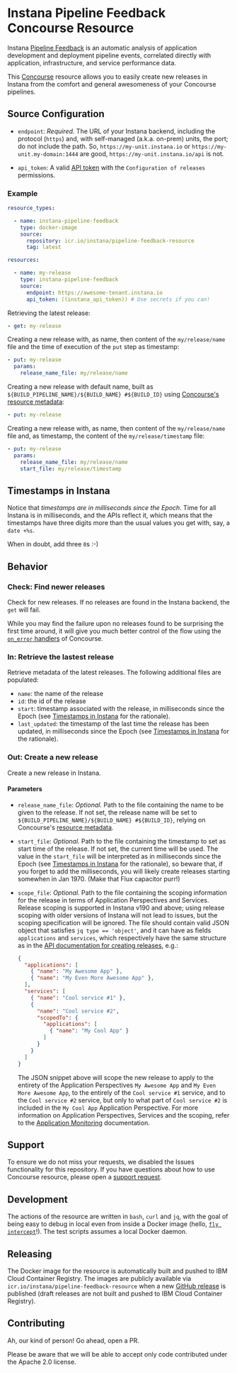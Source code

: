 # Instana Pipeline Feedback Concourse Resource

Instana [Pipeline Feedback](https://www.instana.com/docs/pipeline_feedback/) is an automatic analysis of application development and deployment pipeline events, correlated directly with application, infrastructure, and service performance data.

This [Concourse](https://concourse-ci.org/) resource allows you to easily create new releases in Instana from the comfort and general awesomeness of your Concourse pipelines.

## Source Configuration

* `endpoint`: *Required.* The URL of your Instana backend, including the protocol (`https`) and, with self-managed (a.k.a. on-prem) units, the port; do not include the path. So, `https://my-unit.instana.io` or `https://my-unit.my-domain:1444` are good, `https://my-unit.instana.io/api` is not.

* `api_token`: A valid [API token](https://www.instana.com/docs/api/web/#tokens) with the `Configuration of releases` permissions.

### Example

``` yaml
resource_types:

  - name: instana-pipeline-feedback
    type: docker-image
    source:
      repository: icr.io/instana/pipeline-feedback-resource
      tag: latest

resources:

  - name: my-release
    type: instana-pipeline-feedback
    source:
      endpoint: https://awesome-tenant.instana.io
      api_token: ((instana_api_token)) # Use secrets if you can!
```

Retrieving the latest release:

``` yaml
- get: my-release
```

Creating a new release with, as name, then content of the `my/release/name` file and the time of execution of the `put` step as timestamp:

```yaml
- put: my-release
  params:
    release_name_file: my/release/name
```

Creating a new release with default name, built as `${BUILD_PIPELINE_NAME}/${BUILD_NAME} #${BUILD_ID}` using [Concourse's resource metadata](https://concourse-ci.org/implementing-resource-types.html#resource-metadata):

```yaml
- put: my-release
```

Creating a new release with, as name, then content of the `my/release/name` file and, as timestamp, the content of the `my/release/timestamp` file:

```yaml
- put: my-release
  params:
    release_name_file: my/release/name
    start_file: my/release/timestamp
```

## Timestamps in Instana

Notice that _timestamps are in milliseconds since the Epoch_. Time for all Instana is in milliseconds, and the APIs reflect it, which means that the timestamps have three digits more than the usual values you get with, say, a `date +%s`.

When in doubt, add three `0`s :-)

## Behavior

### Check: Find newer releases

Check for new releases.
If no releases are found in the Instana backend, the `get` will fail.

While you may find the failure upon no releases found to be surprising the first time around, it will give you much better control of the flow using the [`on_error` handlers](https://concourse-ci.org/jobs.html#schema.job.on_error) of Concourse.

### In: Retrieve the lastest release

Retrieve metadata of the latest releases.
The following additional files are populated:

* `name`: the name of the release
* `id`: the id of the release
* `start`: timestamp associated with the release, in milliseconds since the Epoch (see [Timestamps in Instana](#timestamps-in-instana) for the rationale).
* `last_updated`: the timestamp of the last time the release has been updated, in milliseconds since the Epoch (see [Timestamps in Instana](#timestamps-in-instana) for the rationale).

### Out: Create a new release

Create a new release in Instana.

#### Parameters

* `release_name_file`: *Optional.* Path to the file containing the name to be given to the release.
  If not set, the release name will be set to `${BUILD_PIPELINE_NAME}/${BUILD_NAME} #${BUILD_ID}`, relying on Concourse's [resource metadata](https://concourse-ci.org/implementing-resource-types.html#resource-metadata).

* `start_file`: *Optional.* Path to the file containing the timestamp to set as start time of the release.
  If not set, the current time will be used.
  The value in the `start_file` will be interpreted as in milliseconds since the Epoch (see [Timestamps in Instana](#timestamps-in-instana) for the rationale), so beware that, if you forget to add the milliseconds, you will likely create releases starting somewhen in Jan 1970.
  (Make that Flux capacitor purr!)

* `scope_file`: *Optional.* Path to the file containing the scoping information for the release in terms of Application Perspectives and Services.
  Release scoping is supported in Instana v190 and above; using release scoping with older versions of Instana will not lead to issues, but the scoping specification will be ignored.
  The file should contain valid JSON object that satisfies `jq type == 'object'`, and it can have as fields `applications` and `services`, which respectively have the same structure as in the [API documentation for creating releases](https://instana.github.io/openapi/#operation/postRelease), e.g.:

  ```json
  {
    "applications": [
      { "name": "My Awesome App" },
      { "name": "My Even More Awesome App" },
    ],
    "services": [
      { "name": "Cool service #1" },
      {
        "name": "Cool service #2",
        "scopedTo": {
          "applications": [
            { "name": "My Cool App" }
          ]
        }
      }
    ]
  }
  ```

  The JSON snippet above will scope the new release to apply to the entirety of the Application Perspectives `My Awesome App` and `My Even More Awesome App`, to the entirely of the `Cool service #1` service, and to the `Cool service #2` service, but only to what part of `Cool service #2` is included in the `My Cool App` Application Perspective.
  For more information on Application Perspectives, Services and the scoping, refer to the [Application Monitoring](https://www.instana.com/docs/application_monitoring) documentation.

## Support

To ensure we do not miss your requests, we disabled the Issues functionality for this repository.
If you have questions about how to use Concourse resource, please open a [support request](https://support.instana.com/hc/en-us/requests/new).

## Development

The actions of the resource are written in `bash`, `curl` and `jq`, with the goal of being easy to debug in local even from inside a Docker image (hello, [`fly intercept`](https://concourse-ci.org/builds.html#fly-intercept)!).
The test scripts assumes a local Docker daemon.

## Releasing

The Docker image for the resource is automatically built and pushed to IBM Cloud Container Registry. The images are publicly available via `icr.io/instana/pipeline-feedback-resource` when a new [GitHub release](https://github.com/instana/pipeline-feedback-resource/releases) is published (draft releases are not built and pushed to IBM Cloud Container Registry).

## Contributing

Ah, our kind of person!
Go ahead, open a PR.

Please be aware that we will be able to accept only code contributed under the Apache 2.0 license.
